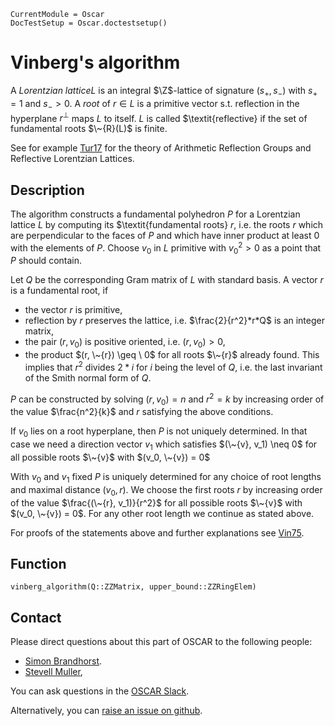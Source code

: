 ```@meta
CurrentModule = Oscar
DocTestSetup = Oscar.doctestsetup()
```

# Vinberg's algorithm

 A $\textit{Lorentzian lattice} L$ is an integral $\Z$-lattice of signature $(s_+, s_-)$ with $s_+=1$ and $s_->0$. 
 A $\textit{root}$ of $r \in L$ is a primitive vector s.t. reflection in the hyperplane $r^\perp$ maps $L$ to itself.
 $L$ is called $\textit{reflective} if the set of fundamental roots $\~{R}(L)$ is finite.

 See for example [Tur17](@cite) for the theory of Arithmetic Reflection Groups and Reflective Lorentzian Lattices.

## Description 
 The algorithm constructs a fundamental polyhedron $P$ for a Lorentzian lattice $L$ by computing its $\textit{fundamental roots} $r$, i.e. the roots $r$ which are perpendicular to the faces of $P$ and which have inner product at least 0 with the elements of $P$.
 Choose $v_0$ in $L$ primitive with $v_0^2 > 0$ as a point that $P$ should contain.

 Let $Q$ be the corresponding Gram matrix of $L$ with standard basis. A vector $r$ is a fundamental root, if
 - the vector $r$ is primitive,
 - reflection by $r$ preserves the lattice, i.e. $\frac{2}{r^2}*r*Q$ is an integer matrix,
 - the pair $(r, v_0)$ is positive oriented, i.e. $(r, v_0) > 0$,
 - the product $(r, \~{r}) \geq \ 0$ for all roots $\~{r}$ already found.
 This implies that $r^2$ divides $2*i$ for $i$ being the level of $Q$, i.e. the last invariant of the Smith normal form of $Q$. 

 $P$ can be constructed by solving $(r, v_0) = n$ and $r^2 = k$ by increasing order of the value $\frac{n^2}{k}$ and $r$ satisfying the above conditions.

 If $v_0$ lies on a root hyperplane, then $P$ is not uniquely determined.
 In that case we need a direction vector $v_1$ which satisfies $(\~{v}, v_1) \neq 0$ 
 for all possible roots $\~{v}$ with $(v_0, \~{v}) = 0$  

 With $v_0$ and $v_1$ fixed $P$ is uniquely determined for any choice of root lengths and maximal distance $(v_0, r)$.
 We choose the first roots $r$ by increasing order of the value $\frac{(\~{r}, v_1)}{r^2}$ for all possible roots $\~{v}$ with $(v_0, \~{v}) = 0$.
 For any other root length we continue as stated above.
 
 For proofs of the statements above and further explanations see [Vin75](@cite).

 ## Function
 
 ```@docs
 vinberg_algorithm(Q::ZZMatrix, upper_bound::ZZRingElem)
 ```


## Contact

Please direct questions about this part of OSCAR to the following people:
* [Simon Brandhorst](https://www.math.uni-sb.de/ag/brandhorst/index.php?lang=en).
* [Stevell Muller](https://www.math.uni-sb.de/ag/brandhorst/index.php?option=com_content&view=article&id=30:muller&catid=10&lang=de&Itemid=104),

You can ask questions in the [OSCAR Slack](https://www.oscar-system.org/community/#slack).

Alternatively, you can [raise an issue on github](https://www.oscar-system.org/community/#how-to-report-issues).
